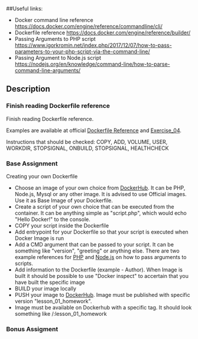 ##Useful links:
 - Docker command line reference https://docs.docker.com/engine/reference/commandline/cli/
 - Dockerfile reference https://docs.docker.com/engine/reference/builder/
 - Passing Arguments to PHP script https://www.igorkromin.net/index.php/2017/12/07/how-to-pass-parameters-to-your-php-script-via-the-command-line/
 - Passing Argument to Node.js script https://nodejs.org/en/knowledge/command-line/how-to-parse-command-line-arguments/

## Description

### Finish reading Dockerfile reference

Finish reading Dockerfile reference. 

Examples are available at official [Dockerfile Reference](https://docs.docker.com/engine/reference/builder/) and [Exercise_04](./exercise_04_dockerfile/readme.md). 

Instructions that should be checked: COPY, ADD, VOLUME, USER, WORKDIR, STOPSIGNAL, ONBUILD, STOPSIGNAL, HEALTHCHECK

### Base Assignment

Creating your own Dockerfile

- Choose an image of your own choice from [DockerHub](https://hub.docker.com/search?type=image). It can be PHP, Node.js, Mysql or any other image. It is advised to use Official images. Use it as Base Image of your Dockerfile.
- Create a script of your own choice that can be executed from the container. It can be anything simple as "script.php", which would echo "Hello Docker!" to the console.
- COPY your script inside the Dockerfile
- Add entrypoint for your Dockerfile so that your script is executed when Docker Image is run
- Add a CMD argument that can be passed to your script. It can be something like "version", "greeting" or anything else. There are two example references for [PHP](https://www.igorkromin.net/index.php/2017/12/07/how-to-pass-parameters-to-your-php-script-via-the-command-line/) and [Node.js](https://nodejs.org/en/knowledge/command-line/how-to-parse-command-line-arguments/) on how to pass arguments to scripts. 
- Add information to the Dockerfile (example - Author). When Image is built it should be possible to use "Docker inspect" to accertain that you have built the specific image
- BUILD your image locally
- PUSH your image to [DockerHub](https://hub.docker.com/search?type=image). Image must be published with specific version "lesson_01_homework".
- Image must be available on Dockerhub with a specific tag. It should look something like <your username>/<your project name>:lesson_01_homework
 

### Bonus Assigment



